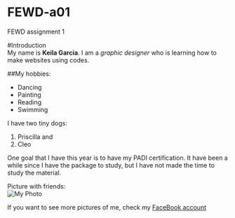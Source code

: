 # FEWD-a01
FEWD assignment 1

#Introduction  
My name is **Keila Garcia**. I am a *graphic designer* who is learning how to make websites using codes.  

##My hobbies:  
* Dancing
* Painting
* Reading
* Swimming

I have two tiny dogs:  
1. Priscilla and  
2. Cleo

One goal that I have this year is to have my PADI certification. It have been a while since I have the package to study, but I have not made the time to study the material.

Picture with friends:   
![My Photo](https://scontent.fsan1-2.fna.fbcdn.net/v/t1.0-9/13502047_10209872413793053_7124587499901159501_n.jpg?oh=72c72e9ef16600a28913f992f5c82418&oe=5906E019)

If you want to see more pictures of me, check my [FaceBook account](https://www.facebook.com/keilajosefinagarcia)
